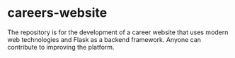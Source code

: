 # careers-website
The repository is for the development of a career website that uses modern web technologies and Flask as a backend framework.  Anyone can contribute to improving the platform.
